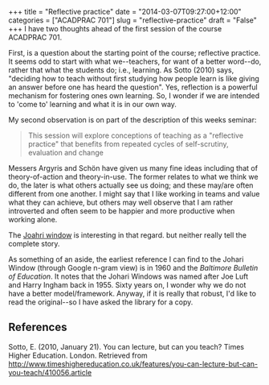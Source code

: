 +++
title = "Reflective practice"
date = "2014-03-07T09:27:00+12:00"
categories = ["ACADPRAC 701"]
slug = "reflective-practice"
draft = "False"
+++
I have two thoughts ahead of the first session of the course ACADPRAC 701. 

First, is a question about the starting point of the course;
reflective practice. It seems odd to start with what we--teachers, for
want of a better word--do, rather that what the students do; i.e.,
learning. As Sotto (2010) says, "deciding how to teach without first
studying how people learn is like giving an answer before one has heard
the question". Yes, reflection is a powerful mechanism for fostering
ones own learning. So, I wonder if we are intended to 'come to'
learning and what it is in our own way.

My second observation is on part of the description of this weeks
seminar:

> This session will explore conceptions of teaching as a "reflective
> practice" that benefits from repeated cycles of self-scrutiny,
> evaluation and change

Messers Argyris and Sch&ouml;n have given us many fine ideas including that
of theory-of-action and theory-in-use. The former relates to what we
think we do, the later is what others actually see us doing; and these
may/are often different from one another. I might say that I like
working in teams and value what they can achieve, but others may well
observe that I am rather introverted and often seem to be happier and
more productive when working alone.

The [Joahri window](http://en.wikipedia.org/wiki/Johari_window) is
interesting in that regard. but neither really tell the complete story.

As something of an aside, the earliest reference I can find to the
Johari Window (through Google n-gram view) is in 1960 and
the *Baltimore Bulletin of Education*. It notes that the Johari 
Windows was named after Joe Luft and Harry Ingham back in 1955. 
Sixty years on, I wonder why we do not have a better model/framework. 
Anyway, if it is really that robust, I'd like to read the 
original--so I have asked the library for a copy.

## References

Sotto, E. (2010, January 21). You can lecture, but can you teach? Times
Higher Education. London. Retrieved from
http://www.timeshighereducation.co.uk/features/you-can-lecture-but-can-you-teach/410056.article
